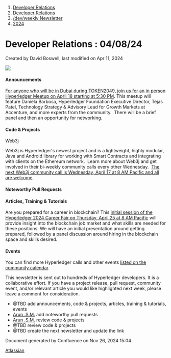 1. [Developer Relations](index.html)
2. [Developer Relations](Developer-Relations_17170434.html)
3. [/dev/weekly Newsletter](17170445.html)
4. [2024](2024_17172152.html)

# Developer Relations : 04/08/24

Created by David Boswell, last modified on Apr 11, 2024

![](attachments/17170434/17171308.png?height=169)

#### Announcements

[For anyone who will be in Dubai during TOKEN2049, join us for an in person Hyperledger Meetup on April 18 starting at 5:30 PM](https://lu.ma/lxjqfuw3). This meetup will feature Daniela Barbosa, Hyperledger Foundation Executive Director, Tejas Patel, Technology Strategy &amp; Advisory Lead for Growth Markets at Accenture, and more experts from the community.  There will be a brief panel and then an opportunity for networking.  

#### Code &amp; Projects

Web3j

Web3j is Hyperledger's newest project and is a lightweight, highly modular, Java and Android library for working with Smart Contracts and integrating with clients on the Ethereum network.  Learn more about Web3j and get involved in their bi-weekly community calls every other Wednesday.  [The next Web3j community call is Wednesday, April 17 at 8 AM Pacific and all are welcome](https://lists.hyperledger.org/g/web3j/calendar).

#### Noteworthy Pull Requests

#### Articles, Training &amp; Tutorials

Are you prepared for a career in blockchain? This [initial session of the Hyperledger 2024 Career Fair on Thursday, April 25 at 8 AM Pacific](https://www.meetup.com/hyperledger-denver/events/299598606/) will provide insight into the blockchain job market and what skills are needed for these positions. We will have an initial presentation around getting prepared, followed by a panel discussion around hiring in the blockchain space and skills desired.

#### Events

You can find more Hyperledger calls and other events [listed on the community calendar](https://lf-hyperledger.atlassian.net/wiki/display/HYP/Calendar+of+Public+Meetings).

This newsletter is sent out to hundreds of Hyperledger developers. It is a collaborative effort. If you have a project release, pull request, community event, and/or relevant article you would like highlighted next week, please leave a comment for consideration.

- @TBD add announcements, code &amp; projects, articles, training &amp; tutorials, events
- [Arun .S.M.](https://lf-hyperledger.atlassian.net/wiki/people/621a0e5097d313006ba7386a?ref=confluence) add noteworthy pull requests
- [Arun .S.M.](https://lf-hyperledger.atlassian.net/wiki/people/621a0e5097d313006ba7386a?ref=confluence) review code &amp; projects
- @TBD review code &amp; projects
- @TBD create the next newsletter and update the link

Document generated by Confluence on Nov 26, 2024 15:04

[Atlassian](http://www.atlassian.com/)
